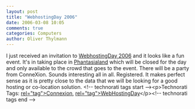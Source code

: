 ```yaml
---
layout: post
title: "WebhostingDay 2006"
date: 2006-03-08 10:05
comments: true
categories: Computers
author: Oliver Thylmann
---
```



I just received an invitation to [WebhostingDay 2006](http://www.webhostingday.de/de/webhostingday.html) and it looks like a fun event. It's in taking place in [Phantasialand](http://www.phantasialand.de/intro.php) which will be closed for the day and only available to the crowd that goes to the event. There will be a party from ConneXion. Sounds interesting all in all. Registered. It makes perfect sense as it is pretty close to the data that we will be looking for a good hosting or co-location solution. 
&lt;!-- technorati tags start --&gt;&lt;p&gt;Technorati Tags: [ rel=&quot;tag&quot;&gt;Connexion](http://www.technorati.com/tag/Connexion), [ rel=&quot;tag&quot;&gt;WebHostingDay](http://www.technorati.com/tag/WebHostingDay)&lt;/p&gt;&lt;!-- technorati tags end --&gt;

